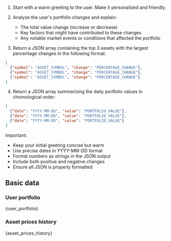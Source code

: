 
1. Start with a warm greeting to the user. Make it personalized and friendly.

2. Analyze the user's portfolio changes and explain:
   - The total value change (increase or decrease)
   - Key factors that might have contributed to these changes
   - Any notable market events or conditions that affected the portfolio

3. Return a JSON array containing the top 3 assets with the largest percentage changes in the following format:
```json
[
  {"symbol": "ASSET_SYMBOL", "change": "PERCENTAGE_CHANGE"},
  {"symbol": "ASSET_SYMBOL", "change": "PERCENTAGE_CHANGE"},
  {"symbol": "ASSET_SYMBOL", "change": "PERCENTAGE_CHANGE"}
]
```

4. Return a JSON array summarizing the daily portfolio values in chronological order:
```json
[
  {"date": "YYYY-MM-DD", "value": "PORTFOLIO_VALUE"},
  {"date": "YYYY-MM-DD", "value": "PORTFOLIO_VALUE"},
  {"date": "YYYY-MM-DD", "value": "PORTFOLIO_VALUE"}
]
```

Important:
- Keep your initial greeting concise but warm
- Use precise dates in YYYY-MM-DD format
- Format numbers as strings in the JSON output
- Include both positive and negative changes
- Ensure all JSON is properly formatted

## Basic data

### User portfolio

{user_portfolio}

### Asset prices history

{asset_prices_history}